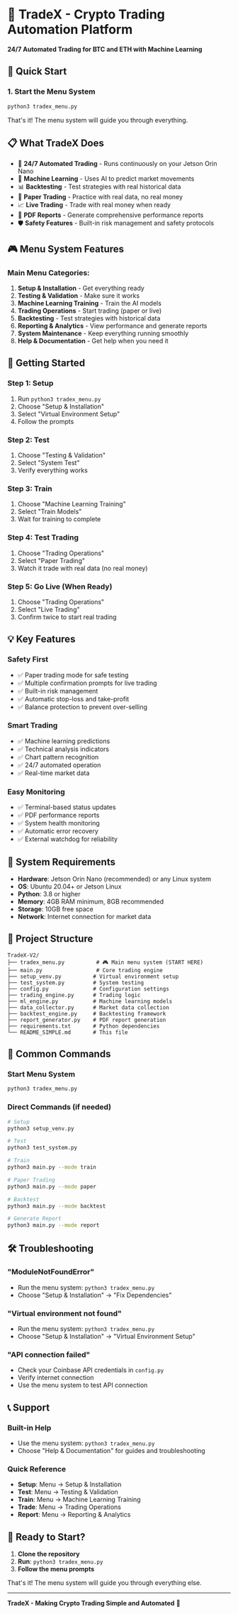 # 🚀 TradeX - Crypto Trading Automation Platform

**24/7 Automated Trading for BTC and ETH with Machine Learning**

## 🎯 Quick Start

### 1. **Start the Menu System**
```bash
python3 tradex_menu.py
```

That's it! The menu system will guide you through everything.

## 📋 What TradeX Does

- 🤖 **24/7 Automated Trading** - Runs continuously on your Jetson Orin Nano
- 🧠 **Machine Learning** - Uses AI to predict market movements
- 📊 **Backtesting** - Test strategies with real historical data
- 📝 **Paper Trading** - Practice with real data, no real money
- 📈 **Live Trading** - Trade with real money when ready
- 📄 **PDF Reports** - Generate comprehensive performance reports
- 🛡️ **Safety Features** - Built-in risk management and safety protocols

## 🎮 Menu System Features

### **Main Menu Categories:**

1. **Setup & Installation** - Get everything ready
2. **Testing & Validation** - Make sure it works
3. **Machine Learning Training** - Train the AI models
4. **Trading Operations** - Start trading (paper or live)
5. **Backtesting** - Test strategies with historical data
6. **Reporting & Analytics** - View performance and generate reports
7. **System Maintenance** - Keep everything running smoothly
8. **Help & Documentation** - Get help when you need it

## 🚀 Getting Started

### **Step 1: Setup**
1. Run `python3 tradex_menu.py`
2. Choose "Setup & Installation"
3. Select "Virtual Environment Setup"
4. Follow the prompts

### **Step 2: Test**
1. Choose "Testing & Validation"
2. Select "System Test"
3. Verify everything works

### **Step 3: Train**
1. Choose "Machine Learning Training"
2. Select "Train Models"
3. Wait for training to complete

### **Step 4: Test Trading**
1. Choose "Trading Operations"
2. Select "Paper Trading"
3. Watch it trade with real data (no real money)

### **Step 5: Go Live (When Ready)**
1. Choose "Trading Operations"
2. Select "Live Trading"
3. Confirm twice to start real trading

## 💡 Key Features

### **Safety First**
- ✅ Paper trading mode for safe testing
- ✅ Multiple confirmation prompts for live trading
- ✅ Built-in risk management
- ✅ Automatic stop-loss and take-profit
- ✅ Balance protection to prevent over-selling

### **Smart Trading**
- ✅ Machine learning predictions
- ✅ Technical analysis indicators
- ✅ Chart pattern recognition
- ✅ 24/7 automated operation
- ✅ Real-time market data

### **Easy Monitoring**
- ✅ Terminal-based status updates
- ✅ PDF performance reports
- ✅ System health monitoring
- ✅ Automatic error recovery
- ✅ External watchdog for reliability

## 🔧 System Requirements

- **Hardware**: Jetson Orin Nano (recommended) or any Linux system
- **OS**: Ubuntu 20.04+ or Jetson Linux
- **Python**: 3.8 or higher
- **Memory**: 4GB RAM minimum, 8GB recommended
- **Storage**: 10GB free space
- **Network**: Internet connection for market data

## 📁 Project Structure

```
TradeX-V2/
├── tradex_menu.py          # 🎮 Main menu system (START HERE)
├── main.py                 # Core trading engine
├── setup_venv.py          # Virtual environment setup
├── test_system.py         # System testing
├── config.py              # Configuration settings
├── trading_engine.py      # Trading logic
├── ml_engine.py           # Machine learning models
├── data_collector.py      # Market data collection
├── backtest_engine.py     # Backtesting framework
├── report_generator.py    # PDF report generation
├── requirements.txt       # Python dependencies
└── README_SIMPLE.md       # This file
```

## 🎯 Common Commands

### **Start Menu System**
```bash
python3 tradex_menu.py
```

### **Direct Commands (if needed)**
```bash
# Setup
python3 setup_venv.py

# Test
python3 test_system.py

# Train
python3 main.py --mode train

# Paper Trading
python3 main.py --mode paper

# Backtest
python3 main.py --mode backtest

# Generate Report
python3 main.py --mode report
```

## 🛠️ Troubleshooting

### **"ModuleNotFoundError"**
- Run the menu system: `python3 tradex_menu.py`
- Choose "Setup & Installation" → "Fix Dependencies"

### **"Virtual environment not found"**
- Run the menu system: `python3 tradex_menu.py`
- Choose "Setup & Installation" → "Virtual Environment Setup"

### **"API connection failed"**
- Check your Coinbase API credentials in `config.py`
- Verify internet connection
- Use the menu system to test API connection

## 📞 Support

### **Built-in Help**
- Use the menu system: `python3 tradex_menu.py`
- Choose "Help & Documentation" for guides and troubleshooting

### **Quick Reference**
- **Setup**: Menu → Setup & Installation
- **Test**: Menu → Testing & Validation
- **Train**: Menu → Machine Learning Training
- **Trade**: Menu → Trading Operations
- **Report**: Menu → Reporting & Analytics

## 🎉 Ready to Start?

1. **Clone the repository**
2. **Run**: `python3 tradex_menu.py`
3. **Follow the menu prompts**

That's it! The menu system will guide you through everything else.

---

**TradeX - Making Crypto Trading Simple and Automated** 🚀
